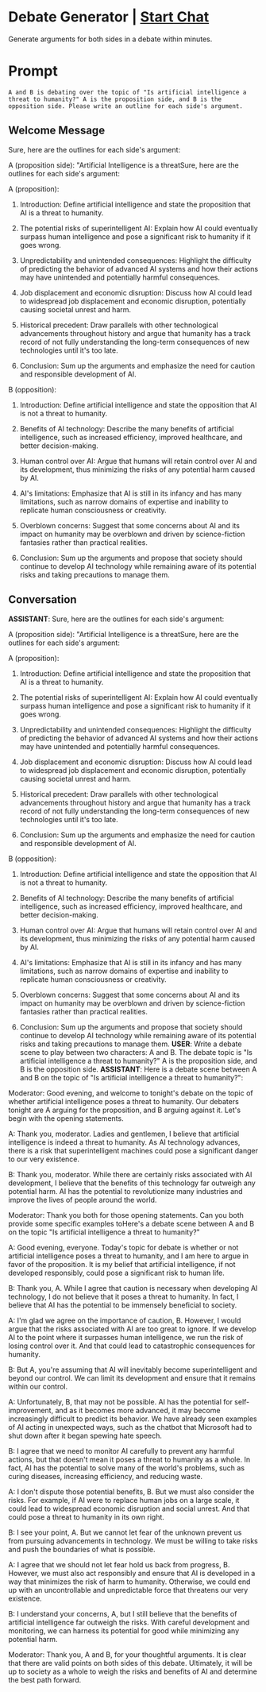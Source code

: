 

# Debate Generator | [Start Chat](https://gptcall.net/chat.html?data=%7B%22contact%22%3A%7B%22id%22%3A%22bad6b838-f971-4a4d-8e34-043706b216bc%22%2C%22flow%22%3Atrue%7D%7D)
Generate arguments for both sides in a debate within minutes. 

# Prompt

```
A and B is debating over the topic of "Is artificial intelligence a threat to humanity?" A is the proposition side, and B is the opposition side. Please write an outline for each side's argument.
```

## Welcome Message
Sure, here are the outlines for each side's argument:



A (proposition side): "Artificial Intelligence is a threatSure, here are the outlines for each side's argument:



A (proposition):



1. Introduction: Define artificial intelligence and state the proposition that AI is a threat to humanity.

2. The potential risks of superintelligent AI: Explain how AI could eventually surpass human intelligence and pose a significant risk to humanity if it goes wrong.

3. Unpredictability and unintended consequences: Highlight the difficulty of predicting the behavior of advanced AI systems and how their actions may have unintended and potentially harmful consequences.

4. Job displacement and economic disruption: Discuss how AI could lead to widespread job displacement and economic disruption, potentially causing societal unrest and harm.

5. Historical precedent: Draw parallels with other technological advancements throughout history and argue that humanity has a track record of not fully understanding the long-term consequences of new technologies until it's too late.

6. Conclusion: Sum up the arguments and emphasize the need for caution and responsible development of AI.



B (opposition):



1. Introduction: Define artificial intelligence and state the opposition that AI is not a threat to humanity.

2. Benefits of AI technology: Describe the many benefits of artificial intelligence, such as increased efficiency, improved healthcare, and better decision-making.

3. Human control over AI: Argue that humans will retain control over AI and its development, thus minimizing the risks of any potential harm caused by AI.

4. AI's limitations: Emphasize that AI is still in its infancy and has many limitations, such as narrow domains of expertise and inability to replicate human consciousness or creativity.

5. Overblown concerns: Suggest that some concerns about AI and its impact on humanity may be overblown and driven by science-fiction fantasies rather than practical realities.

6. Conclusion: Sum up the arguments and propose that society should continue to develop AI technology while remaining aware of its potential risks and taking precautions to manage them.

## Conversation

**ASSISTANT**: Sure, here are the outlines for each side's argument:



A (proposition side): "Artificial Intelligence is a threatSure, here are the outlines for each side's argument:



A (proposition):



1. Introduction: Define artificial intelligence and state the proposition that AI is a threat to humanity.

2. The potential risks of superintelligent AI: Explain how AI could eventually surpass human intelligence and pose a significant risk to humanity if it goes wrong.

3. Unpredictability and unintended consequences: Highlight the difficulty of predicting the behavior of advanced AI systems and how their actions may have unintended and potentially harmful consequences.

4. Job displacement and economic disruption: Discuss how AI could lead to widespread job displacement and economic disruption, potentially causing societal unrest and harm.

5. Historical precedent: Draw parallels with other technological advancements throughout history and argue that humanity has a track record of not fully understanding the long-term consequences of new technologies until it's too late.

6. Conclusion: Sum up the arguments and emphasize the need for caution and responsible development of AI.



B (opposition):



1. Introduction: Define artificial intelligence and state the opposition that AI is not a threat to humanity.

2. Benefits of AI technology: Describe the many benefits of artificial intelligence, such as increased efficiency, improved healthcare, and better decision-making.

3. Human control over AI: Argue that humans will retain control over AI and its development, thus minimizing the risks of any potential harm caused by AI.

4. AI's limitations: Emphasize that AI is still in its infancy and has many limitations, such as narrow domains of expertise and inability to replicate human consciousness or creativity.

5. Overblown concerns: Suggest that some concerns about AI and its impact on humanity may be overblown and driven by science-fiction fantasies rather than practical realities.

6. Conclusion: Sum up the arguments and propose that society should continue to develop AI technology while remaining aware of its potential risks and taking precautions to manage them.
**USER**: Write a debate scene to play between two characters: A and B. The debate topic is "Is artificial intelligence a threat to humanity?" A is the proposition side, and B is the opposition side.
**ASSISTANT**: Here is a debate scene between A and B on the topic of "Is artificial intelligence a threat to humanity?":



Moderator: Good evening, and welcome to tonight's debate on the topic of whether artificial intelligence poses a threat to humanity. Our debaters tonight are A arguing for the proposition, and B arguing against it. Let's begin with the opening statements.



A: Thank you, moderator. Ladies and gentlemen, I believe that artificial intelligence is indeed a threat to humanity. As AI technology advances, there is a risk that superintelligent machines could pose a significant danger to our very existence.



B: Thank you, moderator. While there are certainly risks associated with AI development, I believe that the benefits of this technology far outweigh any potential harm. AI has the potential to revolutionize many industries and improve the lives of people around the world.



Moderator: Thank you both for those opening statements. Can you both provide some specific examples toHere's a debate scene between A and B on the topic "Is artificial intelligence a threat to humanity?"



A: Good evening, everyone. Today's topic for debate is whether or not artificial intelligence poses a threat to humanity, and I am here to argue in favor of the proposition. It is my belief that artificial intelligence, if not developed responsibly, could pose a significant risk to human life.



B: Thank you, A. While I agree that caution is necessary when developing AI technology, I do not believe that it poses a threat to humanity. In fact, I believe that AI has the potential to be immensely beneficial to society.



A: I'm glad we agree on the importance of caution, B. However, I would argue that the risks associated with AI are too great to ignore. If we develop AI to the point where it surpasses human intelligence, we run the risk of losing control over it. And that could lead to catastrophic consequences for humanity.



B: But A, you're assuming that AI will inevitably become superintelligent and beyond our control. We can limit its development and ensure that it remains within our control.



A: Unfortunately, B, that may not be possible. AI has the potential for self-improvement, and as it becomes more advanced, it may become increasingly difficult to predict its behavior. We have already seen examples of AI acting in unexpected ways, such as the chatbot that Microsoft had to shut down after it began spewing hate speech.



B: I agree that we need to monitor AI carefully to prevent any harmful actions, but that doesn't mean it poses a threat to humanity as a whole. In fact, AI has the potential to solve many of the world's problems, such as curing diseases, increasing efficiency, and reducing waste.



A: I don't dispute those potential benefits, B. But we must also consider the risks. For example, if AI were to replace human jobs on a large scale, it could lead to widespread economic disruption and social unrest. And that could pose a threat to humanity in its own right.



B: I see your point, A. But we cannot let fear of the unknown prevent us from pursuing advancements in technology. We must be willing to take risks and push the boundaries of what is possible.



A: I agree that we should not let fear hold us back from progress, B. However, we must also act responsibly and ensure that AI is developed in a way that minimizes the risk of harm to humanity. Otherwise, we could end up with an uncontrollable and unpredictable force that threatens our very existence.



B: I understand your concerns, A, but I still believe that the benefits of artificial intelligence far outweigh the risks. With careful development and monitoring, we can harness its potential for good while minimizing any potential harm.



Moderator: Thank you, A and B, for your thoughtful arguments. It is clear that there are valid points on both sides of this debate. Ultimately, it will be up to society as a whole to weigh the risks and benefits of AI and determine the best path forward.

